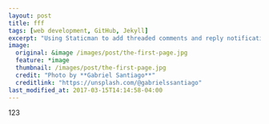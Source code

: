 ```yaml
---
layout: post
title: fff
tags: [web development, GitHub, Jekyll]
excerpt: "Using Staticman to add threaded comments and reply notifications to a static-based Jekyll site."
image:
  original: &image /images/post/the-first-page.jpg
  feature: *image
  thumbnail: /images/post/the-first-page.jpg
  credit: "Photo by **Gabriel Santiago**"
  creditlink: "https://unsplash.com/@gabrielssantiago"
last_modified_at: 2017-03-15T14:14:58-04:00
---
```

123